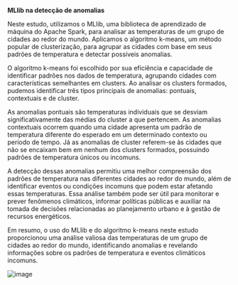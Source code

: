 **MLlib na detecção de anomalias**

Neste estudo, utilizamos o MLlib, uma biblioteca de aprendizado de máquina do Apache Spark, para analisar as temperaturas de um grupo de cidades ao redor do mundo. Aplicamos o algoritmo k-means, um método popular de clusterização, para agrupar as cidades com base em seus padrões de temperatura e detectar possíveis anomalias.

O algoritmo k-means foi escolhido por sua eficiência e capacidade de identificar padrões nos dados de temperatura, agrupando cidades com características semelhantes em clusters. Ao analisar os clusters formados, pudemos identificar três tipos principais de anomalias: pontuais, contextuais e de cluster.

As anomalias pontuais são temperaturas individuais que se desviam significativamente das médias do cluster a que pertencem. As anomalias contextuais ocorrem quando uma cidade apresenta um padrão de temperatura diferente do esperado em um determinado contexto ou período de tempo. Já as anomalias de cluster referem-se às cidades que não se encaixam bem em nenhum dos clusters formados, possuindo padrões de temperatura únicos ou incomuns.

A detecção dessas anomalias permitiu uma melhor compreensão dos padrões de temperatura nas diferentes cidades ao redor do mundo, além de identificar eventos ou condições incomuns que podem estar afetando essas temperaturas. Essa análise também pode ser útil para monitorar e prever fenômenos climáticos, informar políticas públicas e auxiliar na tomada de decisões relacionadas ao planejamento urbano e à gestão de recursos energéticos.

Em resumo, o uso do MLlib e do algoritmo k-means neste estudo proporcionou uma análise valiosa das temperaturas de um grupo de cidades ao redor do mundo, identificando anomalias e revelando informações sobre os padrões de temperatura e eventos climáticos incomuns.

![image](https://user-images.githubusercontent.com/109030838/230744774-96f19347-3a74-4703-8f51-15630b975fa9.png)
